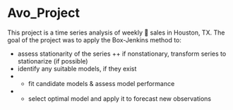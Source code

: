 # Avo_Project

This project is a time series analysis of weekly :avocado: sales in Houston, TX. The goal of the project was to apply the 
Box-Jenkins method to:
+ assess stationarity of the series 
++ if nonstationary, transform series to stationarize (if possible)
+ identify any suitable models, if they exist
+ + fit candidate models & assess model performance
+ + select optimal model and apply it to forecast new observations

